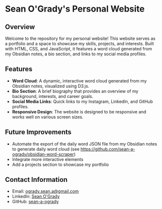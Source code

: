 # Sean O'Grady's Personal Website

## Overview

Welcome to the repository for my personal website! This website serves as a portfolio and a space to showcase my skills, projects, and interests. Built with HTML, CSS, and JavaScript, it features a word cloud generated from my Obsidian notes, a bio section, and links to my social media profiles.

## Features

- **Word Cloud**: A dynamic, interactive word cloud generated from my Obsidian notes, visualized using D3.js.
- **Bio Section**: A brief biography that provides an overview of my background, interests, and career goals.
- **Social Media Links**: Quick links to my Instagram, LinkedIn, and GitHub profiles.
- **Responsive Design**: The website is designed to be responsive and works well on various screen sizes.

## Future Improvements

- Automate the export of the daily word JSON file from my Obsidian notes to generate daily word cloud (see https://github.com/sean-a-ogrady/obsidian-word-scraper)
- Integrate more interactive elements
- Add a projects section to showcase my portfolio

## Contact Information

- Email: [ogrady.sean.a@gmail.com](mailto:ogrady.sean.a@gmail.com)
- LinkedIn: [Sean O'Grady](https://www.linkedin.com/in/saogrady/)
- GitHub: [sean-a-ogrady](https://github.com/sean-a-ogrady)
